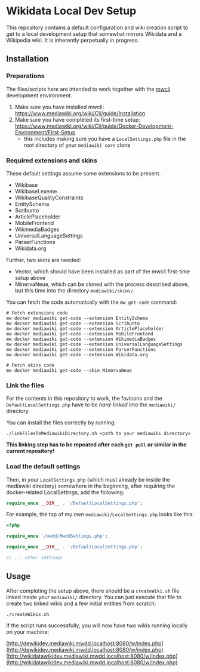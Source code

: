 # Wikidata Local Dev Setup

This repository contains a default configuration and wiki creation script to get to a local development setup that somewhat mirrors
Wikidata and a Wikipedia wiki.
It is inherently perpetually in progress.

## Installation

### Preparations
The files/scripts here are intended to work together with the [mwcli](https://www.mediawiki.org/wiki/Cli) development environment.

1. Make sure you have installed mwcli: https://www.mediawiki.org/wiki/Cli/guide/Installation
2. Make sure you have completed its first-time setup: https://www.mediawiki.org/wiki/Cli/guide/Docker-Development-Environment/First-Setup
    - this includes making sure you have a `LocalSettings.php` file in the root directory of your `mediawiki core` clone


### Required extensions and skins

These default settings assume some extensions to be present.

* Wikibase
* WikibaseLexeme
* WikibaseQualityConstraints
* EntitySchema
* Scribunto
* ArticlePlaceholder
* MobileFrontend
* WikimediaBadges
* UniversalLanguageSettings
* ParserFunctions
* Wikidata.org

Further, two skins are needed:
* Vector, which should have been installed as part of the mwcli first-time setup above
* MinervaNeue, which can be cloned with the process described above, but this time into the directory `mediawiki/skins/`.

You can fetch the code automatically with the `mw get-code` command:

```shell
# Fetch extensions code
mw docker mediawiki get-code --extension EntitySchema
mw docker mediawiki get-code --extension Scribunto
mw docker mediawiki get-code --extension ArticlePlaceholder
mw docker mediawiki get-code --extension MobileFrontend
mw docker mediawiki get-code --extension WikimediaBadges
mw docker mediawiki get-code --extension UniversalLanguageSettings
mw docker mediawiki get-code --extension ParserFunctions
mw docker mediawiki get-code --extension Wikidata.org

# Fetch skins code
mw docker mediawiki get-code --skin MinervaNeue
```

### Link the files

For the contents in this repository to work, the favicons and the `DefaultLocalSettings.php` have to be _hard-linked_ into the `mediawiki/` directory.

You can install the files correctly by running:

```shell
./linkFilesToMediawikiDirectory.sh <path to your mediawiki directory>
```

**This linking step has to be repeated after each `git pull` or similar in the current repository!**

### Load the default settings

Then, in your `LocalSettings.php` (which must already be inside the mediawiki directory) somewhere in the beginning, after requiring the docker-related LocalSettings, add the following:
```php
require_once __DIR__ . '/DefaultLocalSettings.php';
```

For example, the top of my own `mediawiki/LocalSettings.php` looks like this:

```php
<?php

require_once '/mwdd/MwddSettings.php';

require_once __DIR__ . '/DefaultLocalSettings.php';

// ... other settings
```


## Usage

After completing the setup above, there should be a `createWiki.sh` file linked inside your `mediawiki/` directory.
You can just execute that file to create two linked wikis and a few initial entities from scratch:

```shell
./createWikis.sh
```

If the script runs successfully, you will now have two wikis running locally on your machine:

[http://dewikidev.mediawiki.mwdd.localhost:8080/w/index.php](http://dewikidev.mediawiki.mwdd.localhost:8080/w/index.php)
[http://wikidatawikidev.mediawiki.mwdd.localhost:8080/w/index.php](http://wikidatawikidev.mediawiki.mwdd.localhost:8080/w/index.php)
